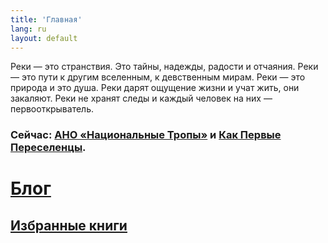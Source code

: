 ```yaml
---
title: 'Главная'
lang: ru
layout: default
---
```


<p class="intro">Реки — это странствия. Это тайны, надежды, радости и отчаяния. Реки — это пути к другим вселенным, к девственным мирам.  Реки — это природа и это душа. Реки дарят ощущение жизни и учат жить, они закаляют. Реки не хранят следы и каждый человек на них — первооткрыватель.</p>

### Сейчас: [АНО «Национальные Тропы»](https://nationaltrails.ru/ru) и [Как Первые Переселенцы](/my-routes/as-the-first-settlers).

# [Блог](/blog)

<ul class="blogcontent">

</ul>


<!--noindex-->
## [Избранные книги](/favourite-books)

<!--/noindex-->
